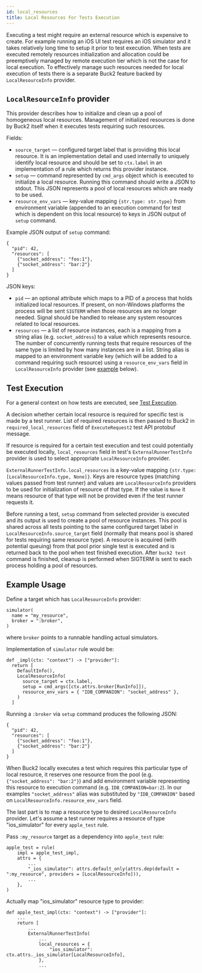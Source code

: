 ```yaml
---
id: local_resources
title: Local Resources For Tests Execution
---
```


Executing a test might require an external resource which is expensive to create. For example running an iOS UI test requires an iOS simulator and it takes relatively long time to setup it prior to test execution. When tests are executed remotely resources initialization and allocation could be preemptively managed by remote execution tier which is not the case for local execution. To effectively manage such resources needed for local execution of tests there is a separate Buck2 feature backed by `LocalResourceInfo` provider.

## `LocalResourceInfo` provider

This provider describes how to initialize and clean up a pool of homogeneous local resources. Management of initialized resources is done by Buck2 itself when it executes tests requiring such resources.

Fields:
* `source_target` — configured target label that is providing this local resource. It is an implementation detail and used internally to uniquely identify local resource and should be set to `ctx.label` in an implementation of a rule which returns this provider instance.
* `setup` — command represented by `cmd_args` object which is executed to initialize a local resource. Running this command should write a JSON to stdout. This JSON represents a pool of local resources which are ready to be used.
* `resource_env_vars` — key-value mapping `{str.type: str.type}` from environment variable (appended to an execution command for test which is dependent on this local resource) to keys in JSON output of `setup` command.

Example JSON output of `setup` command:

```
{
  "pid": 42,
  "resources": [
    {"socket_address": "foo:1"},
    {"socket_address": "bar:2"}
  ]
}
```

JSON keys:
* `pid` — an optional attribute which maps to a PID of a process that holds initialized local resources. If present, on non-Windows platforms the process will be sent `SIGTERM` when those resources are no longer needed. Signal should be handled to release any system resources related to local resources.
* `resources` — a list of resource instances, each is a mapping from a string alias (e.g. `socket_address`) to a value which represents resource. The number of concurrently running tests that require resources of the same type is limited by how many instances are in a list. String alias is mapped to an environment variable key (which will be added to a command requiring such resource) using a `resource_env_vars` field in `LocalResourceInfo` provider (see [example](#example-usage) below).

## Test Execution

For a general context on how tests are executed, see [Test Execution](test_execution.md).

A decision whether certain local resource is required for specific test is made by a test runner. List of required resources is then passed to Buck2 in `required_local_resources` field of `ExecuteRequest2` test API protobuf message.

If resource is required for a certain test execution and test could potentially be executed locally, `local_resources` field in test's `ExternalRunnerTestInfo` provider is used to select appropriate `LocalResourceInfo` provider.

`ExternalRunnerTestInfo.local_resources` is a key-value mapping `{str.type: [LocalResourceInfo.type, None]}`. Keys are resource types (matching values passed from test runner) and values are `LocalResourceInfo` providers to be used for initialization of resource of that type. If the value is `None` it means resource of that type will not be provided even if the test runner requests it.

Before running a test, `setup` command from selected provider is executed and its output is used to create a pool of resource instances. This pool is shared across all tests pointing to the same configured target label in `LocalResourceInfo.source_target` field (normally that means pool is shared for tests requiring same resource type). A resource is acquired (with potential queuing) from that pool prior single test is executed and is returned back to the pool when test finished execution. After `buck2 test` command is finished, cleanup is performed when SIGTERM is sent to each process holding a pool of resources.

## Example Usage

Define a target which has `LocalResourceInfo` provider:
```
simulator(
  name = "my_resource",
  broker = ":broker",
)
```
where `broker` points to a runnable handling actual simulators.

Implementation of `simulator` rule would be:
```
def _impl(ctx: "context") -> ["provider"]:
  return [
    DefaultInfo(),
    LocalResourceInfo(
      source_target = ctx.label,
      setup = cmd_args([ctx.attrs.broker[RunInfo]]),
      resource_env_vars = { "IDB_COMPANION": "socket_address" },
    )
  ]
```

Running a `:broker` via `setup` command produces the following JSON:
```
{
  "pid": 42,
  "resources": [
    {"socket_address": "foo:1"},
    {"socket_address": "bar:2"}
  ]
}
```

When Buck2 locally executes a test which requires this particular type of local resource, it reserves one resource from the pool (e.g. `{"socket_address": "bar:2"}`) and add environment variable representing this resource to execution command (e.g.  `IDB_COMPANION=bar:2`). In our examples `"socket_address"` alias was substituted by ``"IDB_COMPANION"`` based on `LocalResourceInfo.resource_env_vars` field.

The last part is to map a resource type to desired `LocalResourceInfo` provider. Let's assume a test runner requires a resource of type "ios_simulator" for every `apple_test` rule.

Pass `:my_resource` target as a dependency into `apple_test` rule:

```
apple_test = rule(
    impl = apple_test_impl,
    attrs = {
        ...
        "_ios_simulator": attrs.default_only(attrs.dep(default = ":my_resource", providers = [LocalResourceInfo])),
        ...
    },
)
```

Actually map "ios_simulator" resource type to provider:

```
def apple_test_impl(ctx: "context") -> ["provider"]:
    ...
    return [
        ...
        ExternalRunnerTestInfo(
            ...
            local_resources = {
                "ios_simulator": ctx.attrs._ios_simulator[LocalResourceInfo],
            },
            ...
```
